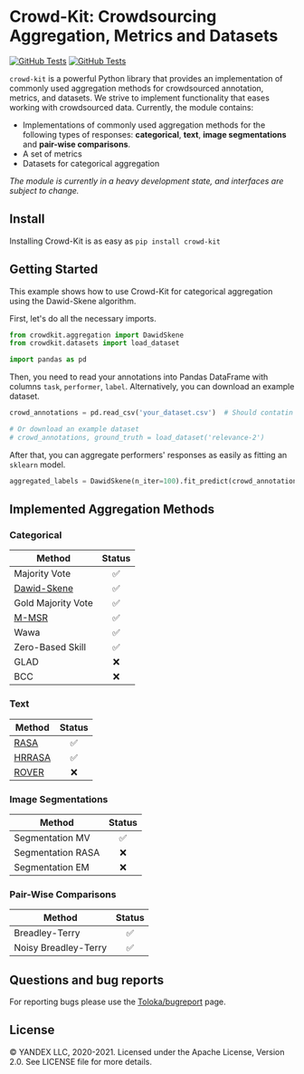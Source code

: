 # Crowd-Kit: Crowdsourcing Aggregation, Metrics and Datasets

[![GitHub Tests][github_tests_badge]][github_tests_link]
[![GitHub Tests][github_coverage_badge]][github_coverage_link]

[github_tests_badge]: https://github.com/Toloka/crowdlib/workflows/Tests/badge.svg?branch=main
[github_tests_link]: https://github.com/Toloka/crowdlib/actions?query=workflow:Tests
[github_coverage_badge]: https://codecov.io/gh/Toloka/crowd-kit/branch/main/graph/badge.svg
[github_coverage_link]: https://codecov.io/gh/Toloka/crowd-kit


`crowd-kit` is a powerful Python library that provides an implementation of commonly used aggregation methods for crowdsourced annotation, metrics, and datasets. We strive to implement functionality that eases working with crowdsourced data. Currently, the module contains:
* Implementations of commonly used aggregation methods for the following types of responses: **categorical**, **text**, **image segmentations** and **pair-wise comparisons**.
* A set of metrics
* Datasets for categorical aggregation

*The module is currently in a heavy development state, and interfaces are subject to change.*

Install
--------------
Installing Crowd-Kit is as easy as `pip install crowd-kit`


Getting Started
--------------
This example shows how to use Crowd-Kit for categorical aggregation using the Dawid-Skene algorithm.

First, let's do all the necessary imports.
````python
from crowdkit.aggregation import DawidSkene
from crowdkit.datasets import load_dataset

import pandas as pd
````

Then, you need to read your annotations into Pandas DataFrame with columns `task`, `performer`, `label`. Alternatively, you can download an example dataset.

````python
crowd_annotations = pd.read_csv('your_dataset.csv')  # Should contatin columns ['task', 'performer', 'label']

# Or download an example dataset
# crowd_annotations, ground_truth = load_dataset('relevance-2')
````

After that, you can aggregate performers' responses as easily as fitting an `sklearn` model.

````python
aggregated_labels = DawidSkene(n_iter=100).fit_predict(crowd_annotations)
````

Implemented Aggregation Methods
--------------
### Categorical
| Method        | Status        |
| ------------- |:-------------:|
| Majority Vote | ✅            |
| [Dawid-Skene](https://doi.org/10.2307/2346806)   | ✅      |
| Gold Majority Vote | ✅      |
| [M-MSR](https://arxiv.org/abs/2010.12181) | ✅      |
| Wawa | ✅      |
| Zero-Based Skill | ✅      |
| GLAD | ❌      |
| BCC | ❌      |

### Text
| Method        | Status        |
| ------------- |:-------------:|
| [RASA](https://doi.org/10.1145/3397271.3401239) | ✅            |
| [HRRASA](https://doi.org/10.1145/3397271.3401239)   | ✅      |
| [ROVER](https://ieeexplore.ieee.org/document/659110) | ❌      |

### Image Segmentations
| Method        | Status        |
| ------------- |:-------------:|
| Segmentation MV | ✅            |
| Segmentation RASA   | ❌      |
| Segmentation EM | ❌      |

### Pair-Wise Comparisons
| Method        | Status        |
| ------------- |:-------------:|
| Breadley-Terry | ✅            |
| Noisy  Breadley-Terry  | ✅      |

Questions and bug reports
--------------
For reporting bugs please use the [Toloka/bugreport](https://github.com/Toloka/crowdlib/issues) page.


License
-------
© YANDEX LLC, 2020-2021. Licensed under the Apache License, Version 2.0. See LICENSE file for more details.
